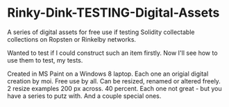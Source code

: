 # Rinky-Dink-TESTING-Digital-Assets

A series of digital assets for free use if testing Solidity collectable collections on Ropsten or Rinkelby networks.

 Wanted to test if I could construct such an item firstly.
 Now I'll see how to use them to test, my tests. 
 
 Created in MS Paint on a Windows 8 laptop. 
 Each one an origial digital creation by moi. Free use by all.
 Can be resized, renamed or altered freely.  2 resize examples  200 px across. 40 percent.
 Each one not great - but you have a series to putz with. And a couple special ones.
 
